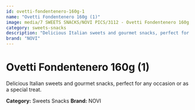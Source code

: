 ```yaml
---
id: ovetti-fondentenero-160g-1
name: "Ovetti Fondentenero 160g (1)"
image: media/7 SWEETS SNACKS/NOVI PICS/3112 - Ovetti Fondentenero 160g (1).jpg
category: sweets-snacks
description: "Delicious Italian sweets and gourmet snacks, perfect for any occasion or as a special treat."
brand: "NOVI"
---
```


# Ovetti Fondentenero 160g (1)

Delicious Italian sweets and gourmet snacks, perfect for any occasion or as a special treat.

**Category:** Sweets Snacks
**Brand:** NOVI
